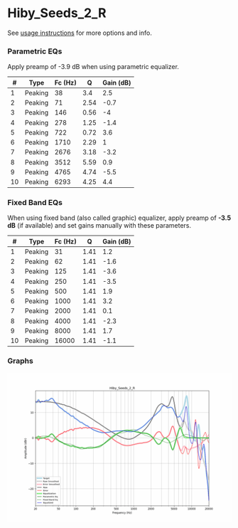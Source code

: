 # Hiby_Seeds_2_R
See [usage instructions](https://github.com/jaakkopasanen/AutoEq#usage) for more options and info.

### Parametric EQs
Apply preamp of -3.9 dB when using parametric equalizer.

|   # | Type    |   Fc (Hz) |    Q |   Gain (dB) |
|-----|---------|-----------|------|-------------|
|   1 | Peaking |        38 | 3.4  |         2.5 |
|   2 | Peaking |        71 | 2.54 |        -0.7 |
|   3 | Peaking |       146 | 0.56 |        -4   |
|   4 | Peaking |       278 | 1.25 |        -1.4 |
|   5 | Peaking |       722 | 0.72 |         3.6 |
|   6 | Peaking |      1710 | 2.29 |         1   |
|   7 | Peaking |      2676 | 3.18 |        -3.2 |
|   8 | Peaking |      3512 | 5.59 |         0.9 |
|   9 | Peaking |      4765 | 4.74 |        -5.5 |
|  10 | Peaking |      6293 | 4.25 |         4.4 |

### Fixed Band EQs
When using fixed band (also called graphic) equalizer, apply preamp of **-3.5 dB** (if available) and set gains manually with these parameters.

|   # | Type    |   Fc (Hz) |    Q |   Gain (dB) |
|-----|---------|-----------|------|-------------|
|   1 | Peaking |        31 | 1.41 |         1.2 |
|   2 | Peaking |        62 | 1.41 |        -1.6 |
|   3 | Peaking |       125 | 1.41 |        -3.6 |
|   4 | Peaking |       250 | 1.41 |        -3.5 |
|   5 | Peaking |       500 | 1.41 |         1.9 |
|   6 | Peaking |      1000 | 1.41 |         3.2 |
|   7 | Peaking |      2000 | 1.41 |         0.1 |
|   8 | Peaking |      4000 | 1.41 |        -2.3 |
|   9 | Peaking |      8000 | 1.41 |         1.7 |
|  10 | Peaking |     16000 | 1.41 |        -1.1 |

### Graphs
![](./Hiby_Seeds_2_R.png)
